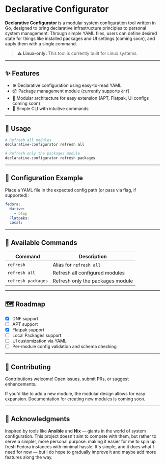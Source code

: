 # Declarative Configurator

**Declarative Configurator** is a modular system configuration tool written in Go, designed to bring declarative infrastructure principles to personal system management. Through simple YAML files, users can define desired state for things like installed packages and UI settings (coming soon), and apply them with a single command.


> ⚠️ **Linux-only:** This tool is currently built for Linux systems.

---

## ✨ Features

- ⚙️ Declarative configuration using easy-to-read YAML
- 📦 Package management module (currently supports `dnf`)
- 🧩 Modular architecture for easy extension (APT, Flatpak, UI configs coming soon)
- 🔁 Simple CLI with intuitive commands

---

## 🚀 Usage

```bash
# Refresh all modules
declarative-configurator refresh all

# Refresh only the packages module
declarative-configurator refresh packages
```

---

## 📝 Configuration Example

Place a YAML file in the expected config path (or pass via flag, if supported):

```yaml
fedora:
  Native:
    - btop
  Flatpaks:
  Local:
```

---

## 🧠 Available Commands

| Command            | Description                      |
| ------------------ | -------------------------------- |
| `refresh`          | Alias for `refresh all`          |
| `refresh all`      | Refresh all configured modules   |
| `refresh packages` | Refresh only the packages module |

---

## 🗺 Roadmap

* [x] DNF support
* [ ] APT support
* [x] Flatpak support
* [ ] Local Packages support
* [ ] UI customization via YAML
* [ ] Per-module config validation and schema checking

---

## 🤝 Contributing

Contributions welcome! Open issues, submit PRs, or suggest enhancements.

If you'd like to add a new module, the modular design allows for easy expansion. Documentation for creating new modules is coming soon.

---

## 🙌 Acknowledgments

Inspired by tools like **Ansible** and **Nix** — giants in the world of system configuration. This project doesn't aim to compete with them, but rather to serve a simpler, more personal purpose: making it easier for me to spin up fresh Fedora instances with minimal hassle. It's simple, and it does what I need for now — but I do hope to gradually improve it and maybe add more features along the way.
